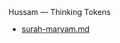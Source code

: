<div class="win98-window">
  <div class="win98-titlebar"><span class="win98-icon"></span> Hussam — Thinking Tokens</div>
  <ul class="win98-list">
    <li><a href="surah-maryam/">surah-maryam.md</a></li>
  </ul>
</div>

